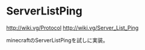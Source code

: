 # ServerListPing
http://wiki.vg/Protocol
http://wiki.vg/Server_List_Ping

minecraftのServerListPingを試しに実装。
